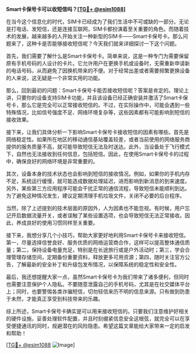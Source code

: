 **Smart卡保号卡可以收短信吗？[[TG💪+ @esim1088](https://t.me/s/esim1088)]**

在当今这个信息化的时代，SIM卡已经成为了我们生活中不可或缺的一部分。无论是打电话、发短信，还是连接互联网，SIM卡都扮演着至关重要的角色。而随着技术的发展，越来越多的人开始关注一种新型的SIM卡——Smart卡保号卡。那么问题来了，这种卡是否能够接收短信呢？今天我们就来详细探讨一下这个问题。

首先，我们需要了解什么是Smart卡保号卡。简单来说，这是一种专门为需要保留原有手机号码的人设计的卡片。它允许用户在更换手机或设备时，无需重新申请新的电话号码，从而避免了因换机带来的不便。对于经常出差或者需要频繁更换设备的人来说，这无疑是一个非常实用的功能。

那么，回到最初的问题：Smart卡保号卡能否接收短信呢？答案是肯定的。理论上讲，只要你的设备支持SIM卡功能，并且该设备已经正确安装并激活了Smart卡保号卡，那么它是完全可以正常接收短信的。不过，在实际操作中，可能会遇到一些特殊情况，比如信号强度不足、网络环境复杂等，这些因素都有可能影响到短信的接收效果。

接下来，让我们具体分析一下影响Smart卡保号卡接收短信的因素有哪些。首先是网络稳定性。如果所在地区的移动通信基站覆盖较差，或者当前使用的网络服务商提供的服务质量不高，就可能导致短信无法及时送达。此外，当设备处于飞行模式下，自然也无法接收到任何信息，包括短信。因此，在使用Smart卡保号卡的过程中，确保良好的网络环境是非常重要的。

其次，设备本身的技术状态也会影响到短信的接收情况。例如，如果你的手机内存不足，系统运行缓慢，就可能造成数据处理延迟，进而影响到新消息的到来速度。另外，某些第三方应用程序可能会干扰正常的通信流程，导致短信未能顺利到达。为了避免这种情况发生，建议定期清理手机垃圾文件，关闭不必要的后台程序。

当然，除了上述提到的技术层面的原因外，人为因素也不能忽视。有时候，用户忘记开启数据流量开关，或者误触了某些设置选项，也会导致短信无法正常接收。因此，养成良好的使用习惯同样至关重要。

接下来，我想分享几个小技巧，帮助大家更好地利用Smart卡保号卡来接收短信。第一，尽量选择信誉良好、服务优质的网络运营商合作，这样可以提高整体通信质量；第二，保持设备电量充足，特别是在长途旅行或是户外活动时；第三，学会合理管理存储空间，定期备份重要资料，释放更多可用资源；第四，随时关注官方公告，了解最新的安全补丁和升级包发布情况，以保障系统的稳定性和安全性。

最后，我还想提醒大家一点，虽然Smart卡保号卡为我们带来了诸多便利，但同时也需要注意保护个人隐私。不要随意泄露自己的手机号码，尤其是在社交媒体平台上；同时，也要警惕各类诈骗短信，切勿轻信来历不明的信息来源。只有做到防患于未然，才能真正享受到科技带来的乐趣。

综上所述，Smart卡保号卡确实是可以用来接收短信的。只要我们注意维护好相关的硬件设施，妥善处理软件配置，并且时刻绷紧信息安全这根弦，就完全可以在享受便捷通讯的同时，规避潜在的风险隐患。希望这篇文章能给大家带来一定的启发和帮助！

[[TG💪+ @esim1088](https://t.me/s/esim1088) ![Image](https://i.postimg.cc/4NQfJmqS/Snipaste-2025-05-13-00-14-12.png)]